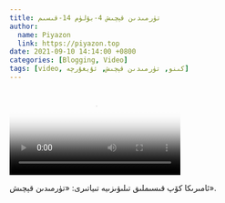 ```yaml
---
title: تۈرمىدىن قېچىش 4-بۆلۈم 14-قىسىم
author:
  name: Piyazon
  link: https://piyazon.top
date: 2021-09-10 14:14:00 +0800
categories: [Blogging, Video]
tags: [video, كىنو, تۈرمىدىن قېچىش, ئۇيغۇرچە]
---
```


<style>
@import url(/assets/css/uyghur.css);
</style>

<video id="player" class="weixin_video" playsinline controls poster="https://gitlab.com/Alimjoo/cdn_img/-/raw/main/movie/pb/pb4.jpg"
  wxv="wxv_2183302488580292609" src="">

  <track kind="captions" label="English&Chinese" src="https://piyazon.top/storage/assets/subtitles/pb/s04e14.vtt" srclang="en&zh-CN"   />
</video>

ئامىرىكا كۆپ قىسىملىق تىلىۋىزىيە تىياتىرى: «تۈرمىدىن قېچىش».
